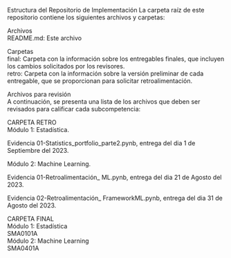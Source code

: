 Estructura del Repositorio de Implementación
La carpeta raíz de este repositorio contiene los siguientes archivos y carpetas:

Archivos  
README.md: Este archivo  

Carpetas  
final: Carpeta con la información sobre los entregables finales, que incluyen los cambios solicitados por los revisores.  
retro: Carpeta con la información sobre la versión preliminar de cada entregable, que se proporcionan para solicitar retroalimentación.  

Archivos para revisión  
A continuación, se presenta una lista de los archivos que deben ser revisados para calificar cada subcompetencia:

CARPETA RETRO  
Módulo 1: Estadística.

Evidencia 01-Statistics_portfolio_parte2.pynb, entrega del dia 1 de Septiembre del 2023.

Módulo 2: Machine Learning.

Evidencia 01-Retroalimentación_ ML.pynb, entrega del dia 21 de Agosto del 2023.

Evidencia 02-Retroalimentación_ FrameworkML.pynb, entrega del dia 31 de Agosto del 2023.

CARPETA FINAL  
Módulo 1: Estadística  
SMA0101A  
Módulo 2: Machine Learning  
SMA0401A  


